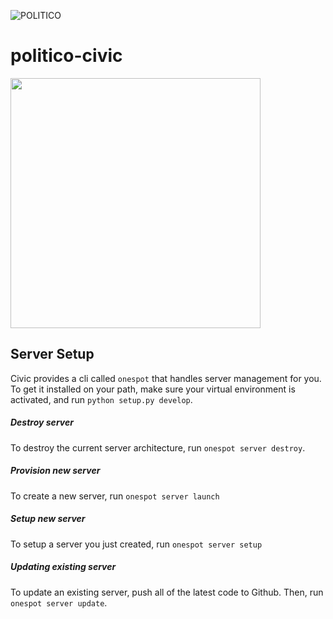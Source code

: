![POLITICO](https://rawgithub.com/The-Politico/src/master/images/logo/badge.png)

# politico-civic


<img src="https://media3.giphy.com/media/zCNFcXsVRGhi/giphy.gif" width="400" />

## Server Setup

Civic provides a cli called `onespot` that handles server management for you. To get it installed on your path, make sure your virtual environment is activated, and run `python setup.py develop`.

##### Destroy server

To destroy the current server architecture, run `onespot server destroy`.

##### Provision new server

To create a new server, run `onespot server launch`

##### Setup new server

To setup a server you just created, run `onespot server setup`

##### Updating existing server

To update an existing server, push all of the latest code to Github. Then, run `onespot server update`.